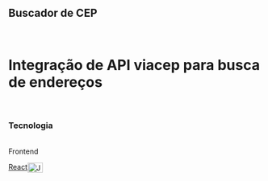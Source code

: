 
## Buscador de CEP
<br>

# Integração de API viacep para busca de endereços
<br>

### Tecnologia ###
<br>
Frontend

<a href="https://www.javascript.com/">React</a><img align="center" alt="JavaScript" height="20" width="30" src="https://cdn.jsdelivr.net/gh/devicons/devicon@latest/icons/react/react-original.svg">
